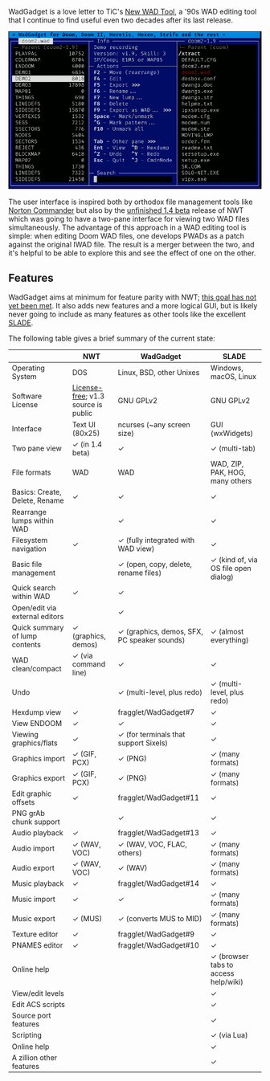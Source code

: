 WadGadget is a love letter to TiC's [New WAD
Tool](https://doomwiki.org/wiki/New_WAD_Tool), a '90s WAD editing tool
that I continue to find useful even two decades after its last release.

![Screenshot of WadGadget](screenshot.png)

The user interface is inspired both by orthodox file management tools like
[Norton Commander](https://en.wikipedia.org/wiki/Norton_Commander) but also
by the [unfinished 1.4
beta](https://doomwiki.org/wiki/New_WAD_Tool#NWT_pro_beta_release) release
of NWT which was going to have a two-pane interface for viewing two WAD
files simultaneously. The advantage of this approach in a WAD editing tool
is simple: when editing Doom WAD files, one develops PWADs as a patch
against the original IWAD file. The result is a merger between the two, and
it's helpful to be able to explore this and see the effect of one on the
other.

## Features

WadGadget aims at minimum for feature parity with NWT; [this goal has not yet
been met](https://github.com/fragglet/WadGadget/milestone/1). It also adds new
features and a more logical GUI, but is likely never going to include as many
features as other tools like the excellent
[SLADE](https://slade.mancubus.net/).

The following table gives a brief summary of the current state:

|                                | NWT                  | WadGadget                                   | SLADE                                |
|--------------------------------|----------------------|---------------------------------------------|--------------------------------------|
| Operating System               | DOS                  | Linux, BSD, other Unixes                    | Windows, macOS, Linux                |
| Software License               | [License-free](https://en.wikipedia.org/wiki/License-free_software); v1.3 source is public | GNU GPLv2 | GNU GPLv2 |
| Interface                      | Text UI (80x25)      | ncurses (~any screen size)                  | GUI (wxWidgets)                      |
| Two pane view                  | ✓ (in 1.4 beta)      | ✓                                           | ✓ (multi-tab)                        |
| File formats                   | WAD                  | WAD                                         | WAD, ZIP, PAK, HOG, many others      |
| Basics: Create, Delete, Rename | ✓                    | ✓                                           | ✓                                    |
| Rearrange lumps within WAD     |                      | ✓                                           | ✓                                    |
| Filesystem navigation          | ✓                    | ✓ (fully integrated with WAD view)          | ✓                                    |
| Basic file management          |                      | ✓ (open, copy, delete, rename files)        | ✓ (kind of, via OS file open dialog) |
| Quick search within WAD        | ✓                    | ✓                                           |                                      |
| Open/edit via external editors |                      | ✓                                           |                                      |
| Quick summary of lump contents | ✓ (graphics, demos)  | ✓ (graphics, demos, SFX, PC speaker sounds) | ✓ (almost everything)                |
| WAD clean/compact              | ✓ (via command line) | ✓                                           | ✓                                    |
| Undo                           |                      | ✓ (multi-level, plus redo)                  | ✓ (multi-level, plus redo)           |
| Hexdump view                   | ✓                    | fragglet/WadGadget#7                        | ✓                                    |
| View ENDOOM                    | ✓                    | ✓                                           | ✓                                    |
| Viewing graphics/flats         | ✓                    | ✓ (for terminals that support Sixels)       | ✓                                    |
| Graphics import                | ✓ (GIF, PCX)         | ✓ (PNG)                                     | ✓ (many formats)                     |
| Graphics export                | ✓ (GIF, PCX)         | ✓ (PNG)                                     | ✓ (many formats)                     |
| Edit graphic offsets           | ✓                    | fragglet/WadGadget#11                       | ✓                                    |
| PNG grAb chunk support         |                      | ✓                                           | ✓                                    |
| Audio playback                 | ✓                    | fragglet/WadGadget#13                       | ✓                                    |
| Audio import                   | ✓ (WAV, VOC)         | ✓ (WAV, VOC, FLAC, others)                  | ✓ (many formats)                     |
| Audio export                   | ✓ (WAV, VOC)         | ✓ (WAV)                                     | ✓ (many formats)                     |
| Music playback                 | ✓                    | fragglet/WadGadget#14                       | ✓                                    |
| Music import                   | ✓                    | ✓                                           | ✓ (many formats)                     |
| Music export                   | ✓ (MUS)              | ✓ (converts MUS to MID)                     | ✓ (many formats)                     |
| Texture editor                 | ✓                    | fragglet/WadGadget#9                        | ✓                                    |
| PNAMES editor                  | ✓                    | fragglet/WadGadget#10                       | ✓                                    |
| Online help                    |                      |                                             | ✓ (browser tabs to access help/wiki) |
| View/edit levels               |                      |                                             | ✓                                    |
| Edit ACS scripts               |                      |                                             | ✓                                    |
| Source port features           |                      |                                             | ✓                                    |
| Scripting                      |                      |                                             | ✓ (via Lua)                          |
| Online help                    |                      |                                             | ✓                                    |
| A zillion other features       |                      |                                             | ✓                                    |
